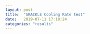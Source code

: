```yaml
---
layout: post
title:  "GRACKLE Cooling Rate test"
date:   2019-07-11 17:10:24 
categories: "results"
---
```

